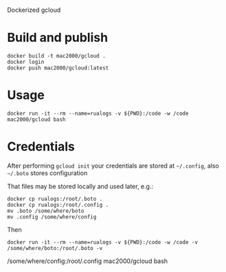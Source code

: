 Dockerized gcloud

# Build and publish

    docker build -t mac2000/gcloud .
    docker login
    docker push mac2000/gcloud:latest

# Usage

    docker run -it --rm --name=rualogs -v ${PWD}:/code -w /code mac2000/gcloud bash

# Credentials

After performing `gcloud init` your credentials are stored at `~/.config`, also `~/.boto` stores configuration

That files may be stored locally and used later, e.g.:

    docker cp rualogs:/root/.boto .
    docker cp rualogs:/root/.config .
    mv .boto /some/where/boto
    mv .config /some/where/config

Then

    docker run -it --rm --name=rualogs -v ${PWD}:/code -w /code -v /some/where/boto:/root/.boto -v
 /some/where/config:/root/.config mac2000/gcloud bash
